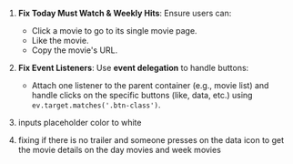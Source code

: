 
1. **Fix Today Must Watch & Weekly Hits**: Ensure users can:
   - Click a movie to go to its single movie page.
   - Like the movie.
   - Copy the movie's URL.

2. **Fix Event Listeners**: Use **event delegation** to handle buttons:
   - Attach one listener to the parent container (e.g., movie list) and handle clicks on the specific buttons (like, data, etc.) using `ev.target.matches('.btn-class')`.

3. inputs placeholder color to white

4. fixing if there is no trailer and someone presses on the data icon to get the movie details on the day movies and week movies